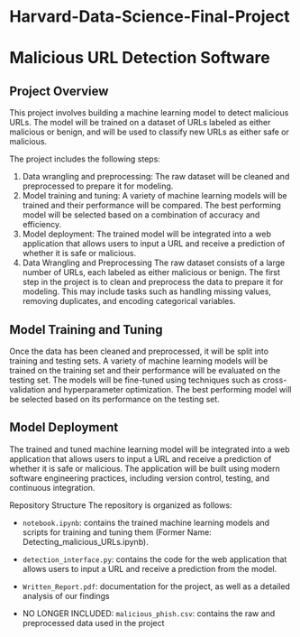# Harvard-Data-Science-Final-Project

# Malicious URL Detection Software

## Project Overview
This project involves building a machine learning model to detect malicious URLs. The model will be trained on a dataset of URLs labeled as either malicious or benign, and will be used to classify new URLs as either safe or malicious.

The project includes the following steps:

1. Data wrangling and preprocessing: The raw dataset will be cleaned and preprocessed to prepare it for modeling.
2. Model training and tuning: A variety of machine learning models will be trained and their performance will be compared. The best performing model will be selected based on a combination of accuracy and efficiency.
3. Model deployment: The trained model will be integrated into a web application that allows users to input a URL and receive a prediction of whether it is safe or malicious.
4. Data Wrangling and Preprocessing
The raw dataset consists of a large number of URLs, each labeled as either malicious or benign. The first step in the project is to clean and preprocess the data to prepare it for modeling. This may include tasks such as handling missing values, removing duplicates, and encoding categorical variables.

## Model Training and Tuning
Once the data has been cleaned and preprocessed, it will be split into training and testing sets. A variety of machine learning models will be trained on the training set and their performance will be evaluated on the testing set. The models will be fine-tuned using techniques such as cross-validation and hyperparameter optimization. The best performing model will be selected based on its performance on the testing set.

## Model Deployment
The trained and tuned machine learning model will be integrated into a web application that allows users to input a URL and receive a prediction of whether it is safe or malicious. The application will be built using modern software engineering practices, including version control, testing, and continuous integration.

Repository Structure
The repository is organized as follows:

- `notebook.ipynb`: contains the trained machine learning models and scripts for training and tuning them (Former Name: Detecting_malicious_URLs.ipynb).
- `detection_interface.py`: contains the code for the web application that allows users to input a URL and receive a prediction from the model.
- `Written_Report.pdf`: documentation for the project, as well as a detailed analysis of our findings

-  NO LONGER INCLUDED: `malicious_phish.csv`: contains the raw and preprocessed data used in the project
